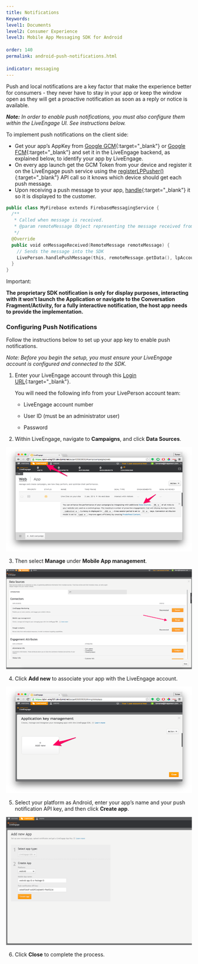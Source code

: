 ```yaml
---
title: Notifications
Keywords:
level1: Documents
level2: Consumer Experience
level3: Mobile App Messaging SDK for Android

order: 140
permalink: android-push-notifications.html

indicator: messaging
---
```


Push and local notifications are a key factor that make the experience better for consumers - they never have to stay in your app or keep the window open as they will get a proactive notification as soon as a reply or notice is available.

_**Note:** In order to enable push notifications, you must also configure them within the LiveEngage UI. See instructions below._

To implement push notifications on the client side:

- Get your app’s AppKey from [Google GCM](https://developers.google.com/cloud-messaging/gcm){:target="_blank"} or [Google FCM](https://firebase.google.com/docs/cloud-messaging/){:target="_blank"} and set it in the LiveEngage backend, as explained below, to identify your app by LiveEngage.
- On every app launch get the GCM Token from your device and register it on the LiveEngage push service using the [registerLPPusher()](android-registerlppusher.html){:target="_blank"} API call so it knows which device should get each push message.
- Upon receiving a push message to your app, [handle](android-handlepush.html){:target="_blank"} it so it is displayed to the customer.


```swift
public class MyFirebase extends FirebaseMessagingService {
  /**
   * Called when message is received.
   * @param remoteMessage Object representing the message received from Firebase Cloud Messaging.
   */
  @Override
  public void onMessageReceived(RemoteMessage remoteMessage) {
    // Sends the message into the SDK
    LivePerson.handlePushMessage(this, remoteMessage.getData(), lpAccount, true);
  }
}
```

<div class="important">
Important:
</div>

**The proprietary SDK notification is only for display purposes, interacting with it won't launch the Application or navigate to the Conversation Fragment/Activity, for a fully interactive notification, the host app needs to provide the implementation.**

### Configuring Push Notifications

Follow the instructions below to set up your app key to enable push notifications.

*Note: Before you begin the setup, you must ensure your LiveEngage account is configured and connected to the SDK.*

1. Enter your LiveEngage account through this [Login URL](https://authentication.liveperson.net/login.html?lpservice=liveEngage&servicepath=a%2F~~accountid~~%2F%23%2C~~ssokey~~){:target="_blank"}.

	You will need the following info from your LivePerson account team:

	* LiveEngage account number

	* User ID (must be an administrator user)

	* Password

2. Within LiveEngage, navigate to **Campaigns**, and click **Data Sources**.

![campaigns](img/campaigns.png)

3. Then select **Manage** under **Mobile App management**.

![app](img/mobieAppManagement.png)

4. Click **Add new** to associate your app with the LiveEngage account.

![keymanagement](img/keymanagement.png)

5. Select your platform as Android, enter your app’s name and your push notification API key, and then click **Create app**.

![addnewapp](img/addnewapp.png)

6. Click **Close** to complete the process.
